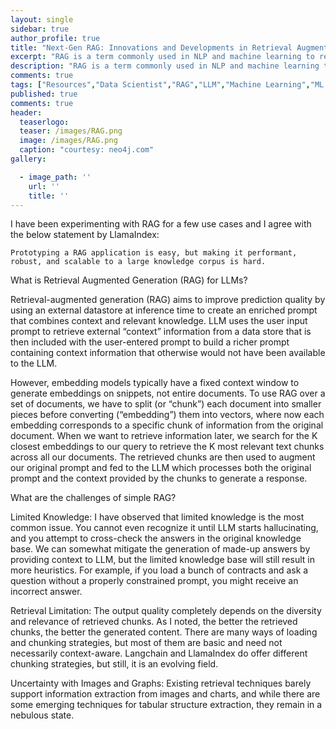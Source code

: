 ```yaml
---
layout: single
sidebar: true
author_profile: true
title: "Next-Gen RAG: Innovations and Developments in Retrieval Augmentation Generation"
excerpt: "RAG is a term commonly used in NLP and machine learning to refer to models and techniques that combine retrieval-based methods, augmentation techniques, and text generation to enhance text generation tasks"
description: "RAG is a term commonly used in NLP and machine learning to refer to models and techniques that combine retrieval-based methods, augmentation techniques, and text generation to enhance text generation tasks."
comments: true
tags: ["Resources","Data Scientist","RAG","LLM","Machine Learning","ML System Design"]
published: true
comments: true
header:
  teaserlogo:
  teaser: /images/RAG.png
  image: /images/RAG.png
  caption: "courtesy: neo4j.com"
gallery:

  - image_path: ''
    url: ''
    title: ''
---
```


I have been experimenting with RAG for a few use cases and I agree with the below statement by LlamaIndex:

```
Prototyping a RAG application is easy, but making it performant, robust, and scalable to a large knowledge corpus is hard.
```
What is Retrieval Augmented Generation (RAG) for LLMs?

Retrieval-augmented generation (RAG) aims to improve prediction quality by using an external datastore at inference time to create an enriched prompt that combines context and relevant knowledge. LLM uses the user input prompt to retrieve external “context” information from a data store that is then included with the user-entered prompt to build a richer prompt containing context information that otherwise would not have been available to the LLM.

However, embedding models typically have a fixed context window to generate embeddings on snippets, not entire documents. To use RAG over a set of documents, we have to split (or “chunk”) each document into smaller pieces before converting (“embedding”) them into vectors, where now each embedding corresponds to a specific chunk of information from the original document. When we want to retrieve information later, we search for the K closest embeddings to our query to retrieve the K most relevant text chunks across all our documents. The retrieved chunks are then used to augment our original prompt and fed to the LLM which processes both the original prompt and the context provided by the chunks to generate a response.

What are the challenges of simple RAG?

Limited Knowledge: I have observed that limited knowledge is the most common issue. You cannot even recognize it until LLM starts hallucinating, and you attempt to cross-check the answers in the original knowledge base. We can somewhat mitigate the generation of made-up answers by providing context to LLM, but the limited knowledge base will still result in more heuristics. For example, if you load a bunch of contracts and ask a question without a properly constrained prompt, you might receive an incorrect answer.

Retrieval Limitation: The output quality completely depends on the diversity and relevance of retrieved chunks. As I noted, the better the retrieved chunks, the better the generated content. There are many ways of loading and chunking strategies, but most of them are basic and need not necessarily context-aware. Langchain and LlamaIndex do offer different chunking strategies, but still, it is an evolving field. 

Uncertainty with Images and Graphs: Existing retrieval techniques barely support information extraction from images and charts, and while there are some emerging techniques for tabular structure extraction, they remain in a nebulous state.
